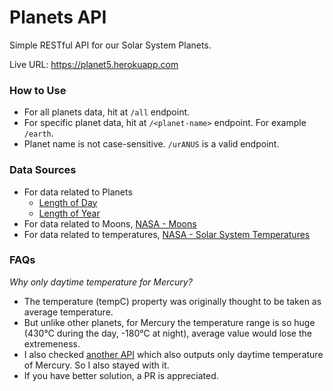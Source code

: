 # Planets API
Simple RESTful API for our Solar System Planets.

Live URL: https://planet5.herokuapp.com

### How to Use
- For all planets data, hit at `/all` endpoint.
- For specific planet data, hit at `/<planet-name>` endpoint. For example `/earth`. 
- Planet name is not case-sensitive. `/urANUS` is a valid endpoint.

### Data Sources
- For data related to Planets
	* [Length of Day](https://spaceplace.nasa.gov/days/)
	* [Length of Year](https://spaceplace.nasa.gov/years-on-other-planets/)
- For data related to Moons, [NASA - Moons](https://solarsystem.nasa.gov/moons/)
- For data related to temperatures, [NASA - Solar System Temperatures](https://solarsystem.nasa.gov/resources/681/solar-system-temperatures/)

### FAQs
*Why only daytime temperature for Mercury?*
- The temperature (tempC) property was originally thought to be taken as average temperature.
- But unlike other planets, for Mercury the temperature range is so huge (430°C during the day, -180°C at night), average value would lose the extremeness.
- I also checked [another API](https://api.le-systeme-solaire.net/rest/bodies/mercury) which also outputs only daytime temperature of Mercury. So I also stayed with it.
- If you have better solution, a PR is appreciated.
